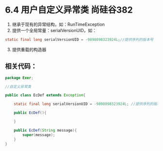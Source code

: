 # 6.4 用户自定义异常类 尚硅谷382
1. 继承于现有的异常结构，如：RunTimeException
2.  提供一个全局常量：serialVersionUID，如：
```java
static final long serialVersionUID = -9898098323924L;//提供序列的版本号
```
3. 提供重载的构造器

## 相关代码：
```java
package Exer;

//自定义异常类

public class EcDef extends Exception{

    static final long serialVersionUID = -9898098323924L; //提供序列的版本号

    public EcDef(){

    }

    public EcDef(String message){
        super(message);
    }
}
```


